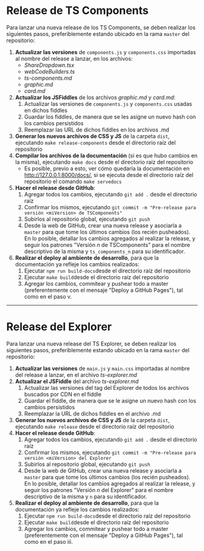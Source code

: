 # Release de TS Components

Para lanzar una nueva release de los TS Components, se deben realizar los siguientes pasos, preferiblemente estando ubicado en la rama `master` del repositorio:

1. **Actualizar las versiones** de `components.js` y `components.css` importadas al nombre del release a lanzar, en los archivos:
 	- *ShareDropdown.tsx*
 	- *webCodeBuilders.ts*
 	- *ts-components.md*
 	- *graphic.md*
 	- *card.md*
2. **Actualizar los JSFiddles** de los archivos *graphic.md* y *card.md*:
	1. Actualizar las versiones de `components.js` y `components.css` usadas en dichos fiddles
	2. Guardar los fiddles, de manera que se les asigne un nuevo hash con los cambios persistidos
	3. Reemplazar las URL de dichos fiddles en los archivos .md
3. **Generar los nuevos archivos de CSS y JS** de la carpeta `dist`, ejecutando `make release-components` desde el directorio raíz del repositorio
4. **Compilar los archivos de la documentación** (si es que hubo cambios en la misma), ejecutando `make docs` desde el directorio raíz del repositorio
	- Es posible, previo a esto, ver cómo quedaría la documentación en http://127.0.0.1:8000/docs/, si se ejecuta desde el directorio raíz del repositorio el comando `make servedocs`
5. **Hacer el release desde GitHub**:
	1. Agregar todos los cambios, ejecutando `git add .` desde el directorio raíz
	2. Confirmar los mismos, ejecutando `git commit -m "Pre-release para versión <miVersion> de TSComponents"`
	3. Subirlos al repositorio global, ejecutando `git push`
	4. Desde la web de GitHub, crear una nueva release y asociarla a `master` para que tome los últimos cambios (los recién pusheados). En lo posible, detallar los cambios agregados al realizar la release, y seguir los patrones "Versión _n_ de TSComponents" para el nombre descriptivo de la misma y `ts_components_n` para su identificador.
6. **Realizar el deploy al ambiente de desarrollo**, para que la documentación ya refleje los cambios realizados:
	1. Ejecutar `npm run build-docs`desde el directorio raíz del repositorio
	2. Ejecutar `make build`desde el directorio raíz del repositorio
	3. Agregar los cambios, commitear y pushear todo a master (preferentemente con el mensaje "Deploy a GitHub Pages"), tal como en el paso v.
---
# Release del Explorer
Para lanzar una nueva release del TS Explorer, se deben realizar los siguientes pasos, preferiblemente estando ubicado en la rama `master` del repositorio:

1. **Actualizar las versiones** de `main.js` y `main.css` importadas al nombre del release a lanzar, en el archivo _ts-explorer.md_
2. **Actualizar el JSFiddle** del archivo _ts-explorer.md_
	1. Actualizar las versiones del tag del Explorer de todos los archivos buscados por CDN en el fiddle
	2. Guardar el fiddle, de manera que se le asigne un nuevo hash con los cambios persistidos
	3. Reemplazar la URL de dichos fiddles en el archivo .md
3. **Generar los nuevos archivos de CSS y JS** de la carpeta `dist`, ejecutando `make release` desde el directorio raíz del repositorio
4. **Hacer el release desde GitHub**:
	1. Agregar todos los cambios, ejecutando `git add .` desde el directorio raíz
	2. Confirmar los mismos, ejecutando `git commit -m "Pre-release para versión <miVersion> del Explorer`
	3. Subirlos al repositorio global, ejecutando `git push`
	4. Desde la web de GitHub, crear una nueva release y asociarla a `master` para que tome los últimos cambios (los recién pusheados). En lo posible, detallar los cambios agregados al realizar la release, y seguir los patrones "Versión _n_ del Explorer" para el nombre descriptivo de la misma y `n` para su identificador.
5. **Realizar el deploy al ambiente de desarrollo**, para que la documentación ya refleje los cambios realizados:
	1. Ejecutar `npm run build-docs`desde el directorio raíz del repositorio
	2. Ejecutar `make build`desde el directorio raíz del repositorio
	3. Agregar los cambios, commitear y pushear todo a master (preferentemente con el mensaje "Deploy a GitHub Pages"), tal como en el paso iii.